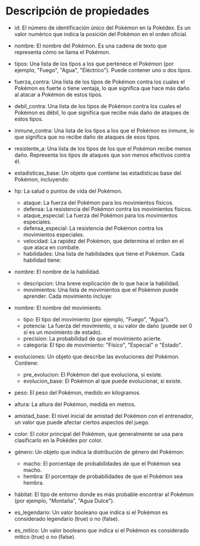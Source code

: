 # Descripción de propiedades

- id: El número de identificación único del Pokémon en la Pokédex. Es un valor numérico que indica la posición del Pokémon en el orden oficial.

- nombre: El nombre del Pokémon. Es una cadena de texto que representa cómo se llama el Pokémon.

- tipos: Una lista de los tipos a los que pertenece el Pokémon (por ejemplo, "Fuego", "Agua", "Eléctrico"). Puede contener uno o dos tipos.

- fuerza_contra: Una lista de los tipos de Pokémon contra los cuales el Pokémon es fuerte o tiene ventaja, lo que significa que hace más daño al atacar a Pokémon de estos tipos.

- debil_contra: Una lista de los tipos de Pokémon contra los cuales el Pokémon es débil, lo que significa que recibe más daño de ataques de estos tipos.

- inmune_contra: Una lista de los tipos a los que el Pokémon es inmune, lo que significa que no recibe daño de ataques de esos tipos.

- resistente_a: Una lista de los tipos de los que el Pokémon recibe menos daño. Representa los tipos de ataques que son menos efectivos contra él.

- estadisticas_base: Un objeto que contiene las estadísticas base del Pokémon, incluyendo:

- hp: La salud o puntos de vida del Pokémon.
    - ataque: La fuerza del Pokémon para los movimientos físicos.
    - defensa: La resistencia del Pokémon contra los movimientos físicos.
    - ataque_especial: La fuerza del Pokémon para los movimientos especiales.
    - defensa_especial: La resistencia del Pokémon contra los movimientos especiales.
    - velocidad: La rapidez del Pokémon, que determina el orden en el que ataca en combate.
    - habilidades: Una lista de habilidades que tiene el Pokémon. Cada habilidad tiene:

- nombre: El nombre de la habilidad.
    - descripcion: Una breve explicación de lo que hace la habilidad.
    - movimientos: Una lista de movimientos que el Pokémon puede aprender. Cada movimiento incluye:

- nombre: El nombre del movimiento.
    - tipo: El tipo del movimiento (por ejemplo, "Fuego", "Agua").
    - potencia: La fuerza del movimiento, o su valor de daño (puede ser 0 si es un movimiento de estado).
    - precision: La probabilidad de que el movimiento acierte.
    - categoria: El tipo de movimiento: "Físico", "Especial" o "Estado".

- evoluciones: Un objeto que describe las evoluciones del Pokémon. Contiene:
    - pre_evolucion: El Pokémon del que evoluciona, si existe.
    - evolucion_base: El Pokémon al que puede evolucionar, si existe.

- peso: El peso del Pokémon, medido en kilogramos.

- altura: La altura del Pokémon, medida en metros.

- amistad_base: El nivel inicial de amistad del Pokémon con el entrenador, un valor que puede afectar ciertos aspectos del juego.

- color: El color principal del Pokémon, que generalmente se usa para clasificarlo en la Pokédex por color.

- género: Un objeto que indica la distribución de género del Pokémon:
    - macho: El porcentaje de probabilidades de que el Pokémon sea macho.
    - hembra: El porcentaje de probabilidades de que el Pokémon sea hembra.

- hábitat: El tipo de entorno donde es más probable encontrar al Pokémon (por ejemplo, "Montaña", "Agua Dulce").

- es_legendario: Un valor booleano que indica si el Pokémon es considerado legendario (true) o no (false).

- es_mitico: Un valor booleano que indica si el Pokémon es considerado mítico (true) o no (false).